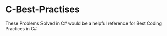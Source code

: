 # C-Best-Practises
These Problems Solved in C# would be a helpful reference for Best Coding Practices in C#

